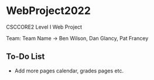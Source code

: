 # WebProject2022

CSCCORE2 Level I Web Project

Team: Team Name
-> Ben Wilson, Dan Glancy, Pat Francey

## To-Do List

* Add more pages calendar, grades pages etc.

